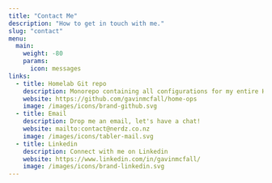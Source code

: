 ```yaml
---
title: "Contact Me"
description: "How to get in touch with me."
slug: "contact"
menu:
  main:
    weight: -80
    params:
      icon: messages
links:
  - title: Homelab Git repo
    description: Monorepo containing all configurations for my entire Homelab.
    website: https://github.com/gavinmcfall/home-ops
    image: /images/icons/brand-github.svg
  - title: Email
    description: Drop me an email, let's have a chat!
    website: mailto:contact@nerdz.co.nz
    image: /images/icons/tabler-mail.svg
  - title: Linkedin
    description: Connect with me on Linkedin
    website: https://www.linkedin.com/in/gavinmcfall/
    image: /images/icons/brand-linkedin.svg
---
```

